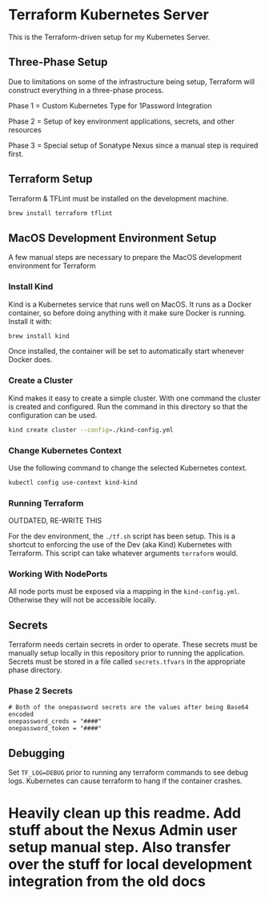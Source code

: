# Terraform Kubernetes Server

This is the Terraform-driven setup for my Kubernetes Server.

## Three-Phase Setup

Due to limitations on some of the infrastructure being setup, Terraform will construct everything in a three-phase process.

Phase 1 = Custom Kubernetes Type for 1Password Integration

Phase 2 = Setup of key environment applications, secrets, and other resources

Phase 3 = Special setup of Sonatype Nexus since a manual step is required first.

## Terraform Setup

Terraform & TFLint must be installed on the development machine.

```bash
brew install terraform tflint
```

## MacOS Development Environment Setup

A few manual steps are necessary to prepare the MacOS development environment for Terraform

### Install Kind

Kind is a Kubernetes service that runs well on MacOS. It runs as a Docker container, so before doing anything with it make sure Docker is running. Install it with:

```bash
brew install kind
```

Once installed, the container will be set to automatically start whenever Docker does.

### Create a Cluster

Kind makes it easy to create a simple cluster. With one command the cluster is created and configured. Run the command in this directory so that the configuration can be used.

```bash
kind create cluster --config=./kind-config.yml
```

### Change Kubernetes Context

Use the following command to change the selected Kubernetes context.

```bash
kubectl config use-context kind-kind
```

### Running Terraform

OUTDATED, RE-WRITE THIS

For the dev environment, the `./tf.sh` script has been setup. This is a shortcut to enforcing the use of the Dev (aka Kind) Kubernetes with Terraform. This script can take whatever arguments `terraform` would.

### Working With NodePorts

All node ports must be exposed via a mapping in the `kind-config.yml`. Otherwise they will not be accessible locally.

## Secrets

Terraform needs certain secrets in order to operate. These secrets must be manually setup locally in this repository prior to running the application. Secrets must be stored in a file called `secrets.tfvars` in the appropriate phase directory.

### Phase 2 Secrets

```hcl
# Both of the onepassword secrets are the values after being Base64 encoded 
onepassword_creds = "####"
onepassword_token = "####"
```

## Debugging

Set `TF_LOG=DEBUG` prior to running any terraform commands to see debug logs. Kubernetes can cause terraform to hang if the container crashes.

# Heavily clean up this readme. Add stuff about the Nexus Admin user setup manual step. Also transfer over the stuff for local development integration from the old docs
